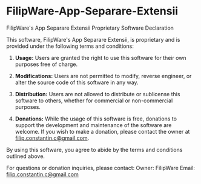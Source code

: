 # FilipWare-App-Separare-Extensii

FilipWare's App Separare Extensii Proprietary Software Declaration

This software, FilipWare's App Separare Extensii, is proprietary and is provided under the following terms and conditions:

1. **Usage:** Users are granted the right to use this software for their own purposes free of charge.

2. **Modifications:** Users are not permitted to modify, reverse engineer, or alter the source code of this software in any way.

3. **Distribution:** Users are not allowed to distribute or sublicense this software to others, whether for commercial or non-commercial purposes.

4. **Donations:** While the usage of this software is free, donations to support the development and maintenance of the software are welcome. If you wish to make a donation, please contact the owner at filip.constantin.c@gmail.com.

By using this software, you agree to abide by the terms and conditions outlined above.

For questions or donation inquiries, please contact:
Owner: FilipWare
Email: filip.constantin.c@gmail.com
